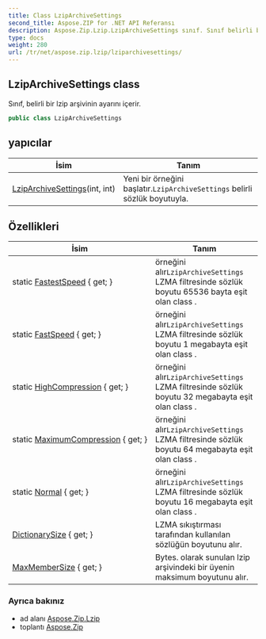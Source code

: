 ```yaml
---
title: Class LzipArchiveSettings
second_title: Aspose.ZIP for .NET API Referansı
description: Aspose.Zip.Lzip.LzipArchiveSettings sınıf. Sınıf belirli bir lzip arşivinin ayarını içerir.
type: docs
weight: 280
url: /tr/net/aspose.zip.lzip/lziparchivesettings/
---
```

## LzipArchiveSettings class

Sınıf, belirli bir lzip arşivinin ayarını içerir.

```csharp
public class LzipArchiveSettings
```

## yapıcılar

| İsim | Tanım |
| --- | --- |
| [LzipArchiveSettings](lziparchivesettings/)(int, int) | Yeni bir örneğini başlatır.`LzipArchiveSettings` belirli sözlük boyutuyla. |

## Özellikleri

| İsim | Tanım |
| --- | --- |
| static [FastestSpeed](../../aspose.zip.lzip/lziparchivesettings/fastestspeed/) { get; } | örneğini alır`LzipArchiveSettings` LZMA filtresinde sözlük boyutu 65536 bayta eşit olan class . |
| static [FastSpeed](../../aspose.zip.lzip/lziparchivesettings/fastspeed/) { get; } | örneğini alır`LzipArchiveSettings` LZMA filtresinde sözlük boyutu 1 megabayta eşit olan class . |
| static [HighCompression](../../aspose.zip.lzip/lziparchivesettings/highcompression/) { get; } | örneğini alır`LzipArchiveSettings` LZMA filtresinde sözlük boyutu 32 megabayta eşit olan class . |
| static [MaximumCompression](../../aspose.zip.lzip/lziparchivesettings/maximumcompression/) { get; } | örneğini alır`LzipArchiveSettings` LZMA filtresinde sözlük boyutu 64 megabayta eşit olan class . |
| static [Normal](../../aspose.zip.lzip/lziparchivesettings/normal/) { get; } | örneğini alır`LzipArchiveSettings` LZMA filtresinde sözlük boyutu 16 megabayta eşit olan class . |
| [DictionarySize](../../aspose.zip.lzip/lziparchivesettings/dictionarysize/) { get; } | LZMA sıkıştırması tarafından kullanılan sözlüğün boyutunu alır. |
| [MaxMemberSize](../../aspose.zip.lzip/lziparchivesettings/maxmembersize/) { get; } | Bytes. olarak sunulan lzip arşivindeki bir üyenin maksimum boyutunu alır. |

### Ayrıca bakınız

* ad alanı [Aspose.Zip.Lzip](../../aspose.zip.lzip/)
* toplantı [Aspose.Zip](../../)


